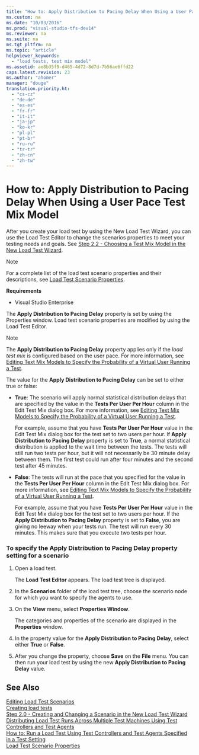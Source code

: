 ```yaml
---
title: "How to: Apply Distribution to Pacing Delay When Using a User Pace Test Mix Model"
ms.custom: na
ms.date: "10/03/2016"
ms.prod: "visual-studio-tfs-dev14"
ms.reviewer: na
ms.suite: na
ms.tgt_pltfrm: na
ms.topic: "article"
helpviewer_keywords: 
  - "load tests, test mix model"
ms.assetid: ae8b35f9-d465-4d72-8d7d-7b56ae6ffd22
caps.latest.revision: 23
ms.author: "ahomer"
manager: "douge"
translation.priority.ht: 
  - "cs-cz"
  - "de-de"
  - "es-es"
  - "fr-fr"
  - "it-it"
  - "ja-jp"
  - "ko-kr"
  - "pl-pl"
  - "pt-br"
  - "ru-ru"
  - "tr-tr"
  - "zh-cn"
  - "zh-tw"
---
```

# How to: Apply Distribution to Pacing Delay When Using a User Pace Test Mix Model
After you create your load test by using the New Load Test Wizard, you can use the Load Test Editor to change the scenarios properties to meet your testing needs and goals. See [Step 2.2 - Choosing a Test Mix Model in the New Load Test Wizard](../test_notintoc/creating-load-tests.md#CreatingLoadTestsUsingWizardStep2_2).  
  
> [!NOTE]
>  For a complete list of the load test scenario properties and their descriptions, see [Load Test Scenario Properties](../test/load-test-scenario-properties.md).  
  
 **Requirements**  
  
-   Visual Studio Enterprise  
  
 The **Apply Distribution to Pacing Delay** property is set by using the Properties window. Load test scenario properties are modified by using the Load Test Editor.  
  
> [!NOTE]
>  The **Apply Distribution to Pacing Delay** property applies only if the *load test mix* is configured based on the user pace. For more information, see [Editing Text Mix Models to Specify the Probability of a Virtual User Running a Test](../test/editing-text-mix-models-to-specify-the-probability-of-a-virtual-user-running-a-test.md).  
  
 The value for the **Apply Distribution to Pacing Delay** can be set to either true or false:  
  
-   **True**: The scenario will apply normal statistical distribution delays that are specified by the value in the **Tests Per User Per Hour** column in the Edit Test Mix dialog box. For more information, see [Editing Text Mix Models to Specify the Probability of a Virtual User Running a Test](../test/editing-text-mix-models-to-specify-the-probability-of-a-virtual-user-running-a-test.md).  
  
     For example, assume that you have **Tests Per User Per Hour** value in the Edit Test Mix dialog box for the test set to two users per hour. If **Apply Distribution to Pacing Delay** property is set to **True**, a normal statistical distribution is applied to the wait time between the tests. The tests will still run two tests per hour, but it will not necessarily be 30 minute delay between them. The first test could run after four minutes and the second test after 45 minutes.  
  
-   **False**: The tests will run at the pace that you specified for the value in the **Tests Per User Per Hour** column in the Edit Test Mix dialog box. For more information, see [Editing Text Mix Models to Specify the Probability of a Virtual User Running a Test](../test/editing-text-mix-models-to-specify-the-probability-of-a-virtual-user-running-a-test.md).  
  
     For example, assume that you have **Tests Per User Per Hour** value in the Edit Test Mix dialog box for the test set to two users per hour. If the **Apply Distribution to Pacing Delay** property is set to **False**, you are giving no leeway when your tests run. The test will run every 30 minutes. This makes sure that you execute two tests per hour.  
  
### To specify the Apply Distribution to Pacing Delay property setting for a scenario  
  
1.  Open a load test.  
  
     The **Load Test Editor** appears. The load test tree is displayed.  
  
2.  In the **Scenarios** folder of the load test tree, choose the scenario node for which you want to specify the agents to use.  
  
3.  On the **View** menu, select **Properties Window**.  
  
     The categories and properties of the scenario are displayed in the **Properties** window.  
  
4.  In the property value for the **Apply Distribution to Pacing Delay**, select either **True** or **False**.  
  
5.  After you change the property, choose **Save** on the **File** menu. You can then run your load test by using the new **Apply Distribution to Pacing Delay** value.  
  
## See Also  
 [Editing Load Test Scenarios](../test/editing-load-test-scenarios-using-the-load-test-editor.md)   
 [Creating load tests](../test_notintoc/creating-load-tests.md)   
 [Step 2.0 - Creating and Changing a Scenario in the New Load Test Wizard](../test_notintoc/creating-load-tests.md#CreatingLoadTestsUsingWizardStep2)   
 [Distributing Load Test Runs Across Multiple Test Machines Using Test Controllers and Test Agents](../test/distributing-load-test-runs-across-multiple-test-machines-using-test-controllers-and-test-agents.md)   
 [How to: Run a Load Test Using Test Controllers and Test Agents Specified in a Test Setting](../test_notintoc/how-to--run-a-load-test-using-test-controllers-and-test-agents-specified-in-a-test-setting.md)   
 [Load Test Scenario Properties](../test/load-test-scenario-properties.md)